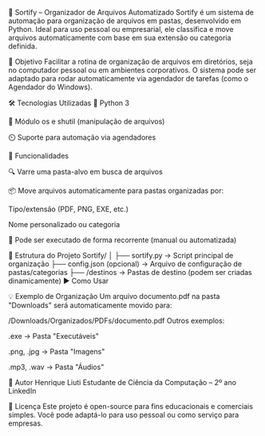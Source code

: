 📂 Sortify – Organizador de Arquivos Automatizado
Sortify é um sistema de automação para organização de arquivos em pastas, desenvolvido em Python. Ideal para uso pessoal ou empresarial, ele classifica e move arquivos automaticamente com base em sua extensão ou categoria definida.

🎯 Objetivo
Facilitar a rotina de organização de arquivos em diretórios, seja no computador pessoal ou em ambientes corporativos.
O sistema pode ser adaptado para rodar automaticamente via agendador de tarefas (como o Agendador do Windows).

🛠️ Tecnologias Utilizadas
🐍 Python 3

📁 Módulo os e shutil (manipulação de arquivos)

⏲️ Suporte para automação via agendadores

🚀 Funcionalidades

🔍 Varre uma pasta-alvo em busca de arquivos

📦 Move arquivos automaticamente para pastas organizadas por:

Tipo/extensão (PDF, PNG, EXE, etc.)

Nome personalizado ou categoria

🔁 Pode ser executado de forma recorrente (manual ou automatizada)

📂 Estrutura do Projeto
Sortify/
│
├── sortify.py           → Script principal de organização
├── config.json (opcional) → Arquivo de configuração de pastas/categorias
├── /destinos            → Pastas de destino (podem ser criadas dinamicamente)
▶️ Como Usar

💡 Exemplo de Organização
Um arquivo documento.pdf na pasta "Downloads" será automaticamente movido para:

/Downloads/Organizados/PDFs/documento.pdf
Outros exemplos:

.exe → Pasta "Executáveis"

.png, .jpg → Pasta "Imagens"

.mp3, .wav → Pasta "Áudios"

🧠 Autor
Henrique Liuti
Estudante de Ciência da Computação – 2º ano
LinkedIn

📜 Licença
Este projeto é open-source para fins educacionais e comerciais simples.
Você pode adaptá-lo para uso pessoal ou como serviço para empresas.
